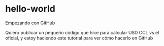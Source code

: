 # hello-world
Empezando con GitHub

Quiero publicar un pequeño código que hice para calcular USD CCL vs el oficial, y estoy haciendo este tutorial para ver cómo hacerlo en GitHub
